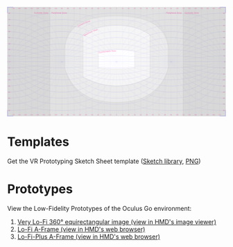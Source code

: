 ![VR Prototyping Sketch Sheet](./templates/VRSketchSheet_3600px.png)

# Templates
Get the VR Prototyping Sketch Sheet template ([Sketch library](./templates/VRSketchSheets.sketch), [PNG](./templates/VRSketchSheet_3600px.png))

# Prototypes
View the Low-Fidelity Prototypes of the Oculus Go environment:
1. [Very Lo-Fi 360&deg; equirectangular image (view in HMD's image viewer)](./prototypes/01_360-equirectangular-images/OculusGo-HomeEnv-Notifications-lofi.png)
1. [Lo-Fi A-Frame (view in HMD's web browser)](./prototypes/02_aframe_OculusGo-lofi)
1. [Lo-Fi-Plus A-Frame (view in HMD's web browser)](./prototypes/03_aframe_OculusGo-lofiplus)

